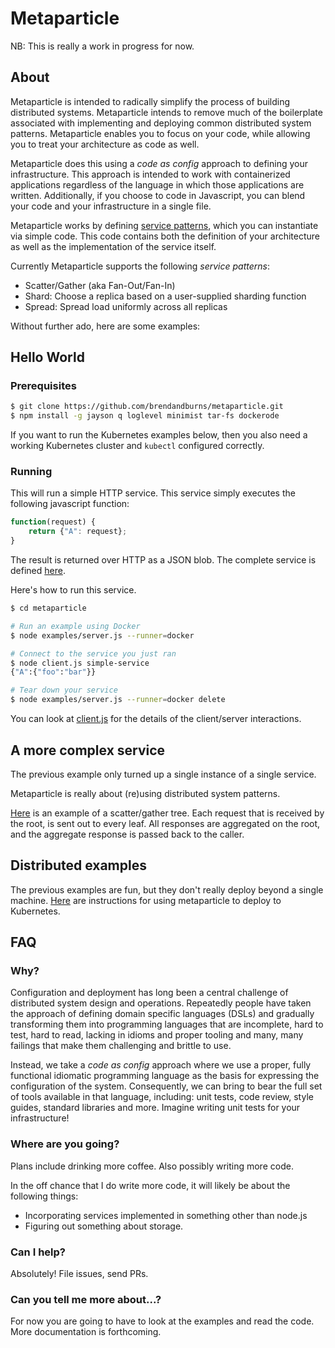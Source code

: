 # Metaparticle

NB: This is really a work in progress for now.

## About
Metaparticle is intended to radically simplify the process of building distributed systems.  Metaparticle
intends to remove much of the boilerplate associated with implementing and deploying common
distributed system patterns.  Metaparticle enables you to focus on your code, while allowing you to treat
your architecture as code as well.

Metaparticle does this using a *code as config* approach to defining your infrastructure.  This approach is
intended to work with containerized applications regardless of the language in which those applications
are written.  Additionally, if you
choose to code in Javascript, you can blend your code and your infrastructure in a single file.

Metaparticle works by defining [service patterns](docs/service-patterns.md), which you can instantiate
via simple code.  This code contains both the definition of your architecture as well as the
implementation of the service itself.

Currently Metaparticle supports the following *service patterns*:
   * Scatter/Gather  (aka Fan-Out/Fan-In)
   * Shard: Choose a replica based on a user-supplied sharding function
   * Spread: Spread load uniformly across all replicas

Without further ado, here are some examples:

## Hello World

### Prerequisites
```sh
$ git clone https://github.com/brendandburns/metaparticle.git
$ npm install -g jayson q loglevel minimist tar-fs dockerode
```

If you want to run the Kubernetes examples below, then you also need
a working Kubernetes cluster and `kubectl` configured correctly.

### Running 
This will run a simple HTTP service.  This service simply executes
the following javascript function:

```js
function(request) {
    return {"A": request};
}
```

The result is returned over HTTP as a JSON blob.  The complete
service is defined [here](examples/server.js).

Here's how to run this service.

```sh
$ cd metaparticle

# Run an example using Docker
$ node examples/server.js --runner=docker

# Connect to the service you just ran
$ node client.js simple-service
{"A":{"foo":"bar"}}

# Tear down your service
$ node examples/server.js --runner=docker delete
```

You can look at [client.js](client.js) for the details of
the client/server interactions.

## A more complex service 
The previous example only turned up a single instance of a single service.

Metaparticle is really about (re)using distributed system patterns.

[Here](docs/histogram.md) is an example of a scatter/gather tree. 
Each request that is received
by the root, is sent out to every leaf.  All responses are aggregated on
the root, and the aggregate response is passed back to the caller.

## Distributed examples
The previous examples are fun, but they don't really deploy beyond a single
machine.  [Here](docs/distributed.md) are instructions for using metaparticle
to deploy to Kubernetes.

## FAQ

### Why?
Configuration and deployment has long been a central challenge of distributed system
design and operations.  Repeatedly people have taken the approach of defining domain
specific languages (DSLs) and gradually transforming them into programming languages
that are incomplete, hard to test, hard to read, lacking in idioms and proper tooling
and many, many failings that make them challenging and brittle to use.

Instead, we take a *code as config* approach where we use a proper, fully functional
idiomatic programming language as the basis for expressing the configuration of the
system.  Consequently, we can bring to bear the full set of tools available in that
language, including: unit tests, code review, style guides, standard libraries and
more.  Imagine writing unit tests for your infrastructure!

### Where are you going?
Plans include drinking more coffee.  Also possibly writing more code.

In the off chance that I do write more code, it will likely be about the
following things:

   * Incorporating services implemented in something other than node.js
   * Figuring out something about storage.

### Can I help?
Absolutely!  File issues, send PRs.

### Can you tell me more about...?
For now you are going to have to look at the examples and read the code.  More
documentation is forthcoming.
